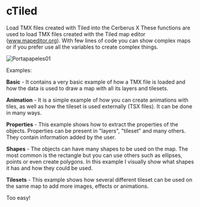 # cTiled
Load TMX files created with Tiled into the Cerberus X
These functions are used to load TMX files created with the Tiled map editor (www.mapeditor.org). With few
lines of code you can show complex maps or if you prefer use all the variables to create complex things.

![Portapapeles01](https://user-images.githubusercontent.com/99989085/154771453-ac5e0e1f-5044-49d1-ade4-7a1b0a4ed19d.png)

Examples:

<b>Basic</b> - It contains a very basic example of how a TMX file is loaded and how the data is used to
draw a map with all its layers and tilesets.

<b>Animation</b> - It is a simple example of how you can create animations with tiles, as well as how the
tileset is used externally (TSX files). It can be done in many ways.

<b>Properties</b> - This example shows how to extract the properties of the objects. Properties can be
present in "layers", "tileset" and many others. They contain information added by the user.

<b>Shapes</b> - The objects can have many shapes to be used on the map. The most common is the
rectangle but you can use others such as ellipses, points or even create polygons. In this example I
visually show what shapes it has and how they could be used.

<b>Tilesets</b> - This example shows how several different tileset can be used on the same map to add
more images, effects or animations.


Too easy!
